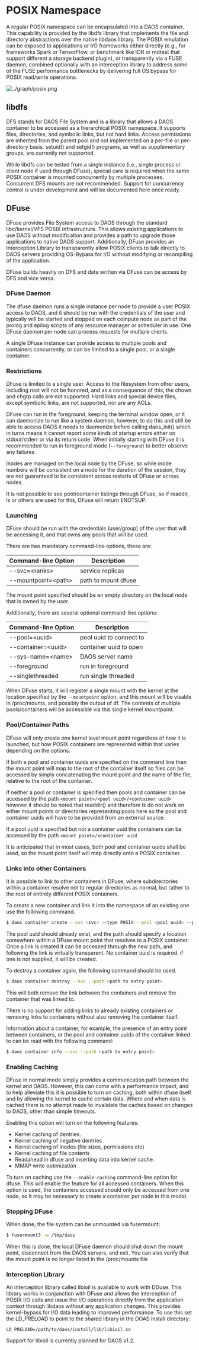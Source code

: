 # POSIX Namespace

A regular POSIX namespace can be encapsulated into a DAOS container.  This
capability is provided by the libdfs library that implements the file and
directory abstractions over the native libdaos library. The POSIX emulation can
be exposed to applications or I/O frameworks either directly (e.g., for
frameworks Spark or TensorFlow, or benchmark like IOR or mdtest that support
different a storage backend plugin), or transparently via a FUSE daemon, combined
optionally with an interception library to address some of the FUSE performance
bottlenecks by delivering full OS bypass for POSIX read/write operations.

![../graph/posix.png](../graph/posix.png "POSIX I/O Support")

## libdfs

DFS stands for DAOS File System and is a library that allows a DAOS container to
be accessed as a hierarchical POSIX namespace. It supports files, directories,
and symbolic links, but not hard links. Access permissions are inherited from
the parent pool and not implemented on a per-file or per-directory basis.
setuid() and setgid() programs, as well as supplementary groups, are currently not
supported.

While libdfs can be tested from a single instance (i.e., single process or client
node if used through DFuse), special care is required when the same POSIX
container is mounted concurrently by multiple processes. Concurrent DFS mounts
are not recommended. Support for concurrency control is under development and
will be documented here once ready.

## DFuse

DFuse provides File System access to DAOS through the standard libc/kernel/VFS
POSIX infrastructure.  This allows existing applications to use DAOS without
modification and provides a path to upgrade those applications to native DAOS
support.  Additionally, DFuse provides an Interception Library to transparently
allow POSIX clients to talk directly to DAOS servers providing OS-Bypass for
I/O without modifying or recompiling of the application.

DFuse builds heavily on DFS and data written via DFuse can be access by DFS and
vice versa.

### DFuse Daemon

The dfuse daemon runs a single instance per node to provide a user POSIX access
to DAOS, and it should be run with the credentials of the user and typically will
be started and stopped on each compute node as part of the prolog and epilog
scripts of any resource manager or scheduler in use.  One DFuse daemon per node
can process requests for multiple clients.

A single DFuse instance can provide access to multiple pools and containers
concurrently, or can be limited to a single pool, or a single container.

### Restrictions

DFuse is limited to a single user. Access to the filesystem from other users,
including root will not be honored, and as a consequence of this, the chown
and chgrp calls are not supported.  Hard links and special device files, except
symbolic links, are not supported, nor are any ACLs.

DFuse can run in the foreground, keeping the terminal window open, or it can
daemonize to run like a system daemon, however, to do this and still be
able to access DAOS it needs to daemonize before calling daos_init() which in
turns means it cannot report some kinds of startup errors either on
stdout/stderr or via its return code.  When initially starting with DFuse it
is recommended to run in foreground mode (`--foreground`) to better observe
any failures.

Inodes are managed on the local node by the DFuse, so while inode numbers
will be consistent on a node for the duration of the session, they are not
guaranteed to be consistent across restarts of DFuse or across nodes.

It is not possible to see pool/container listings through DFuse, so if readdir,
ls or others are used for this, DFuse will return ENOTSUP.

### Launching

DFuse should be run with the credentials (user/group) of the user that will
be accessing it, and that owns any pools that will be used.

There are two mandatory command-line options, these are:

| **Command-line Option**  | **Description** |
| ------------------------ | --------------- |
| --svc=<ranks\>           | service replicas|
| --mountpoint=<path\>     | path to mount dfuse|

The mount point specified should be en empty directory on the local node that
is owned by the user.

Additionally, there are several optional command-line options:

| **Command-line Option** | **Description** |
| ----------------------- | --------------- |
| --pool=<uuid\>          | pool uuid to connect to|
| --container=<uuid\>     | container uuid to open |
| --sys-name=<name\>      | DAOS server name|
| --foreground            | run in foreground|
| --singlethreaded        | run single threaded|

When DFuse starts, it will register a single mount with the kernel at the
location specified by the `--mountpoint` option, and this mount will be
visable in /proc/mounts, and possibly the output of df.  The contents of
multiple pools/containers will be accessible via this single kernel
mountpoint.

### Pool/Container Paths

DFuse will only create one kernel level mount point regardless of how it is
launched, but how POSIX containers are represented within that varies depending
on the options.

If both a pool and container uuids are specified on the command line then the
mount point will map to the root of the container itself so files can be
accessed by simply concatenating the mount point and the name of the file,
relative to the root of the container.

If neither a pool or container is specified then pools and container can be
accessed by the path `<mount point>/<pool uuid>/<container uuid>` however it
should be noted that readdir() and therefore ls do not work on either mount
points or directories representing pools here so the pool and container uuids
will have to be provided from an external source.

If a pool uuid is specified but not a container uuid the containers can be
accessed by the path `<mount point>/<container uuid`

It is anticipated that in most cases, both pool and container uuids shall be
used, so the mount point itself will map directly onto a POSIX container.

### Links into other Containers

It is possible to link to other containers in DFuse, where subdirectories
within a container resolve not to regular directories as normal, but rather to
the root of entirely different POSIX containers.

To create a new container and link it into the namespace of an existing one
use the following command.

```bash
$ daos container create --svc <svc> --type POSIX --pool <pool uuid> --path <path to entry point>
```

The pool uuid should already exist, and the path should specify a location
somewhere within a DFuse mount point that resolves to a POSIX container.
Once a link is created it can be accessed through the new path, and following
the link is virtually transparent.  No container uuid is required. if one is
not supplied, it will be created.

To destroy a container again, the following command should be used.

```bash
$ daos container destroy --svc --path <path to entry point>
```

This will both remove the link between the containers and remove the container
that was linked to.

There is no support for adding links to already existing containers or removing
links to containers without also removing the container itself.

Information about a container, for example, the presence of an entry point between
containers, or the pool and container uuids of the container linked to can be
read with the following command:
```bash
$ daos container info --svc --path <path to entry point>
```

### Enabling Caching

DFuse in normal mode simply provides a communication path between the kernel and
DAOS. However, this can come with a performance impact, and to help alleviate this
it is possible to turn on caching, both within dfuse itself and by allowing the
kernel to cache certain data.  Where and when data is cached there is no attempt
made to invalidate the caches based on changes to DAOS, other than simple timeouts.

Enabling this option will turn on the following features:

* Kernel caching of dentries.
* Kernel caching of negative dentries
* Kernel caching of inodes (file sizes, permissions etc)
* Kernel caching of file contents
* Readahead in dfuse and inserting data into kernel cache.
* MMAP write optimization

To turn on caching use the `--enable-caching` command-line option for dfuse. This
will enable the feature for all accessed containers.  When this option is used,
the containers accessed should only be accessed from one node, so it may
be necessary to create a container per node in this model.

### Stopping DFuse

When done, the file system can be unmounted via fusermount:

```bash
$ fusermount3 -u /tmp/daos
```

When this is done, the local DFuse daemon should shut down the mount point,
disconnect from the DAOS servers, and exit.  You can also verify that the
mount point is no longer listed in the /proc/mounts file

### Interception Library

An interception library called libioil is available to work with DDuse. This
library works in conjunction with DFuse and allows the interception of POSIX I/O
calls and issue the I/O operations directly from the application context through
libdaos without any application changes.  This provides kernel-bypass for I/O data
leading to improved performance.
To use this set the LD_PRELOAD to point to the shared library in the DOAS install
directory:

```
LD_PRELOAD=/path/to/daos/install/lib/libioil.so
```

Support for libioil is currently planned for DAOS v1.2.
